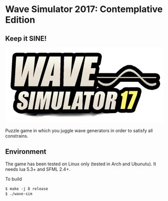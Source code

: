 # Wave Simulator 2017: Contemplative Edition
## Keep it SINE!

![alt text]( https://github.com/ani300/ggj-2017/blob/master/res/pictures/logo.png?raw=true "KEEP IT SINE!")

Puzzle game in which you juggle wave generators in order to satisfy all constrains.


## Environment
The game has been tested on Linux only (tested in Arch and Ubunutu).
It needs lua 5.3+ and SFML 2.4+.

To build
```
$ make -j 8 release
$ ./wave-sim
```
